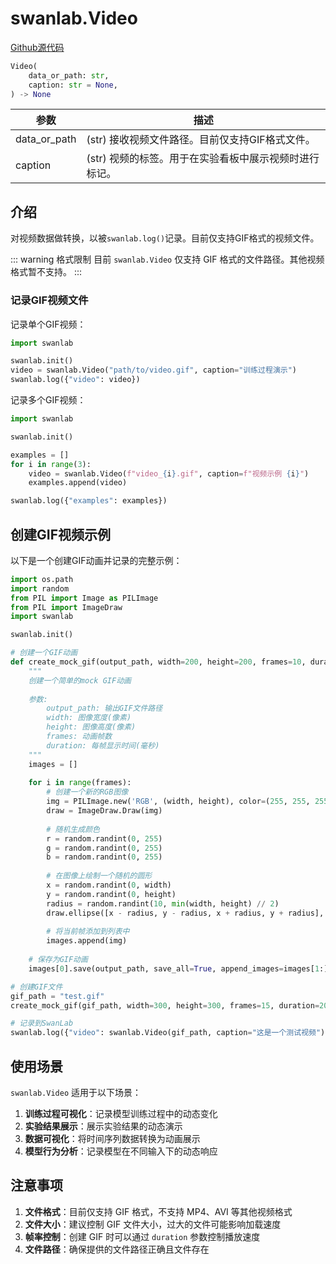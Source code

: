 # swanlab.Video

[Github源代码](https://github.com/SwanHubX/SwanLab/blob/main/swanlab/data/modules/video/__init__.py)

```python
Video(
    data_or_path: str,
    caption: str = None,
) -> None
```

| 参数          | 描述                                                                                                     |
|-------------|--------------------------------------------------------------------------------------------------------|
| data_or_path | (str) 接收视频文件路径。目前仅支持GIF格式文件。 |
| caption     | (str) 视频的标签。用于在实验看板中展示视频时进行标记。                                                      |

## 介绍

对视频数据做转换，以被`swanlab.log()`记录。目前仅支持GIF格式的视频文件。

::: warning 格式限制
目前 `swanlab.Video` 仅支持 GIF 格式的文件路径。其他视频格式暂不支持。
:::

### 记录GIF视频文件

记录单个GIF视频：

```python
import swanlab

swanlab.init()
video = swanlab.Video("path/to/video.gif", caption="训练过程演示")
swanlab.log({"video": video})
```

记录多个GIF视频：

```python
import swanlab

swanlab.init()

examples = []
for i in range(3):
    video = swanlab.Video(f"video_{i}.gif", caption=f"视频示例 {i}")
    examples.append(video)

swanlab.log({"examples": examples})
```

## 创建GIF视频示例

以下是一个创建GIF动画并记录的完整示例：

```python
import os.path
import random
from PIL import Image as PILImage
from PIL import ImageDraw
import swanlab

swanlab.init()

# 创建一个GIF动画
def create_mock_gif(output_path, width=200, height=200, frames=10, duration=100):
    """
    创建一个简单的mock GIF动画
    
    参数:
        output_path: 输出GIF文件路径
        width: 图像宽度(像素)
        height: 图像高度(像素)
        frames: 动画帧数
        duration: 每帧显示时间(毫秒)
    """
    images = []
    
    for i in range(frames):
        # 创建一个新的RGB图像
        img = PILImage.new('RGB', (width, height), color=(255, 255, 255))
        draw = ImageDraw.Draw(img)
        
        # 随机生成颜色
        r = random.randint(0, 255)
        g = random.randint(0, 255)
        b = random.randint(0, 255)
        
        # 在图像上绘制一个随机的圆形
        x = random.randint(0, width)
        y = random.randint(0, height)
        radius = random.randint(10, min(width, height) // 2)
        draw.ellipse([x - radius, y - radius, x + radius, y + radius], fill=(r, g, b))
        
        # 将当前帧添加到列表中
        images.append(img)
    
    # 保存为GIF动画
    images[0].save(output_path, save_all=True, append_images=images[1:], duration=duration, loop=0)

# 创建GIF文件
gif_path = "test.gif"
create_mock_gif(gif_path, width=300, height=300, frames=15, duration=200)

# 记录到SwanLab
swanlab.log({"video": swanlab.Video(gif_path, caption="这是一个测试视频")})
```

## 使用场景

`swanlab.Video` 适用于以下场景：

1. **训练过程可视化**：记录模型训练过程中的动态变化
2. **实验结果展示**：展示实验结果的动态演示
3. **数据可视化**：将时间序列数据转换为动画展示
4. **模型行为分析**：记录模型在不同输入下的动态响应

## 注意事项

1. **文件格式**：目前仅支持 GIF 格式，不支持 MP4、AVI 等其他视频格式
2. **文件大小**：建议控制 GIF 文件大小，过大的文件可能影响加载速度
3. **帧率控制**：创建 GIF 时可以通过 `duration` 参数控制播放速度
4. **文件路径**：确保提供的文件路径正确且文件存在